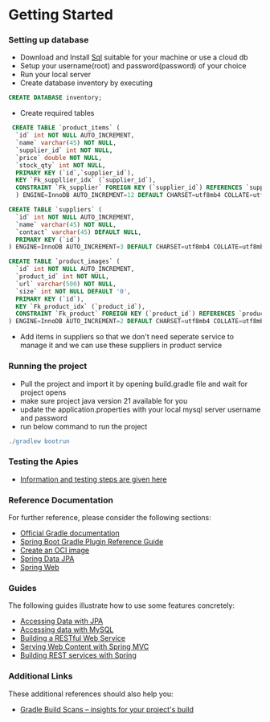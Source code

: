 # Getting Started

### Setting up database

* Download and Install [Sql](https://dev.mysql.com/) suitable for your machine or use a cloud db
* Setup your username(root) and password(password) of your choice
* Run your local server
* Create database inventory by executing
```sql
CREATE DATABASE inventory;
```


* Create required tables
```sql
 CREATE TABLE `product_items` (
  `id` int NOT NULL AUTO_INCREMENT,
  `name` varchar(45) NOT NULL,
  `supplier_id` int NOT NULL,
  `price` double NOT NULL,
  `stock_qty` int NOT NULL,
  PRIMARY KEY (`id`,`supplier_id`),
  KEY `Fk_suppllier_idx` (`supplier_id`),
  CONSTRAINT `Fk_supplier` FOREIGN KEY (`supplier_id`) REFERENCES `suppliers` (`id`)
  ) ENGINE=InnoDB AUTO_INCREMENT=12 DEFAULT CHARSET=utf8mb4 COLLATE=utf8mb4_0900_ai_ci;
  ```

```sql
CREATE TABLE `suppliers` (
  `id` int NOT NULL AUTO_INCREMENT,
  `name` varchar(45) NOT NULL,
  `contact` varchar(45) DEFAULT NULL,
  PRIMARY KEY (`id`)
) ENGINE=InnoDB AUTO_INCREMENT=3 DEFAULT CHARSET=utf8mb4 COLLATE=utf8mb4_0900_ai_ci
```
```sql
CREATE TABLE `product_images` (
  `id` int NOT NULL AUTO_INCREMENT,
  `product_id` int NOT NULL,
  `url` varchar(500) NOT NULL,
  `size` int NOT NULL DEFAULT '0',
  PRIMARY KEY (`id`),
  KEY `Fk_product_idx` (`product_id`),
  CONSTRAINT `Fk_product` FOREIGN KEY (`product_id`) REFERENCES `product_items` (`id`)
) ENGINE=InnoDB AUTO_INCREMENT=2 DEFAULT CHARSET=utf8mb4 COLLATE=utf8mb4_0900_ai_ci
```

* Add items in suppliers so that we don't need seperate service to manage it and we can use these suppliers in product service

### Running the project
* Pull the project and import it by opening build.gradle file and wait for project opens
* make sure project java version 21 available for you
* update the application.properties with your local mysql server username and password
* run below command to run the project
```gradle
./gradlew bootrun
```
### Testing the Apies
* [Information and testing steps are given here](https://documenter.getpostman.com/view/6498328/2sA3JKcMhX)




### Reference Documentation
For further reference, please consider the following sections:

* [Official Gradle documentation](https://docs.gradle.org)
* [Spring Boot Gradle Plugin Reference Guide](https://docs.spring.io/spring-boot/docs/3.2.5/gradle-plugin/reference/html/)
* [Create an OCI image](https://docs.spring.io/spring-boot/docs/3.2.5/gradle-plugin/reference/html/#build-image)
* [Spring Data JPA](https://docs.spring.io/spring-boot/docs/3.2.5/reference/htmlsingle/index.html#data.sql.jpa-and-spring-data)
* [Spring Web](https://docs.spring.io/spring-boot/docs/3.2.5/reference/htmlsingle/index.html#web)

### Guides
The following guides illustrate how to use some features concretely:

* [Accessing Data with JPA](https://spring.io/guides/gs/accessing-data-jpa/)
* [Accessing data with MySQL](https://spring.io/guides/gs/accessing-data-mysql/)
* [Building a RESTful Web Service](https://spring.io/guides/gs/rest-service/)
* [Serving Web Content with Spring MVC](https://spring.io/guides/gs/serving-web-content/)
* [Building REST services with Spring](https://spring.io/guides/tutorials/rest/)

### Additional Links
These additional references should also help you:

* [Gradle Build Scans – insights for your project's build](https://scans.gradle.com#gradle)

